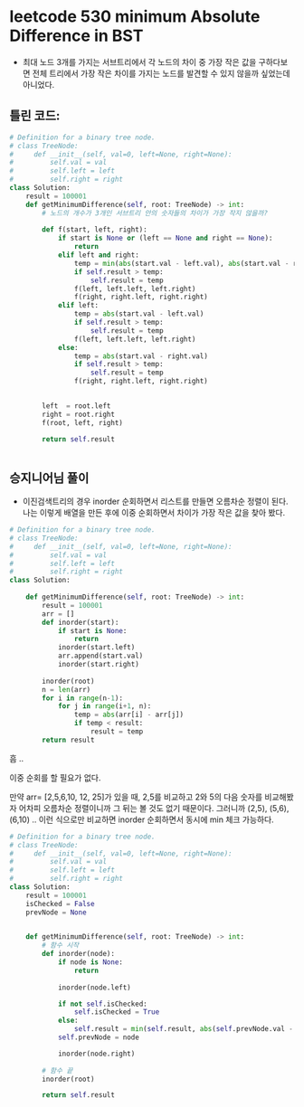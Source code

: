 # leetcode 530 minimum Absolute Difference in BST

- 최대 노드 3개를 가지는 서브트리에서 각 노드의 차이 중 가장 작은 값을 구하다보면 전체 트리에서 가장 작은 차이를 가지는 노드를 발견할 수 있지 않을까 싶었는데 아니었다.



## 틀린 코드:

```python
# Definition for a binary tree node.
# class TreeNode:
#     def __init__(self, val=0, left=None, right=None):
#         self.val = val
#         self.left = left
#         self.right = right
class Solution:
    result = 100001
    def getMinimumDifference(self, root: TreeNode) -> int:
        # 노드의 개수가 3개인 서브트리 안의 숫자들의 차이가 가장 작지 않을까?
        
        def f(start, left, right):
            if start is None or (left == None and right == None):
                return
            elif left and right:
                temp = min(abs(start.val - left.val), abs(start.val - right.val), abs(left.val - right.val))
                if self.result > temp:
                    self.result = temp
                f(left, left.left, left.right)
                f(right, right.left, right.right)
            elif left:
                temp = abs(start.val - left.val)
                if self.result > temp:
                    self.result = temp
                f(left, left.left, left.right)
            else:
                temp = abs(start.val - right.val)
                if self.result > temp:
                    self.result = temp
                f(right, right.left, right.right)

        
        left  = root.left
        right = root.right
        f(root, left, right)

        return self.result
        
```



## 승지니어님 풀이

- 이진검색트리의 경우 inorder 순회하면서 리스트를 만들면 오름차순 정렬이 된다. 나는 이렇게 배열을 만든 후에 이중 순회하면서 차이가 가장 작은 값을 찾아 봤다.

``` python
# Definition for a binary tree node.
# class TreeNode:
#     def __init__(self, val=0, left=None, right=None):
#         self.val = val
#         self.left = left
#         self.right = right
class Solution:
    
    def getMinimumDifference(self, root: TreeNode) -> int:
        result = 100001
        arr = []
        def inorder(start):
            if start is None:
                return
            inorder(start.left)
            arr.append(start.val)
            inorder(start.right)
        
        inorder(root)
        n = len(arr)
        for i in range(n-1):
            for j in range(i+1, n):
                temp = abs(arr[i] - arr[j])
                if temp < result:
                    result = temp
        return result
```



흠 .. 

이중 순회를 할 필요가 없다.

만약 arr=  [2,5,6,10, 12, 25]가 있을 때, 2,5를 비교하고 2와 5의 다음 숫자를 비교해봤자 어차피 오름차순 정렬이니까 그 뒤는 볼 것도 없기 때문이다. 그러니까 (2,5), (5,6), (6,10) .. 이런 식으로만 비교하면 inorder 순회하면서 동시에 min 체크 가능하다.

```python
# Definition for a binary tree node.
# class TreeNode:
#     def __init__(self, val=0, left=None, right=None):
#         self.val = val
#         self.left = left
#         self.right = right
class Solution:
    result = 100001
    isChecked = False
    prevNode = None

    
    def getMinimumDifference(self, root: TreeNode) -> int:
        # 함수 시작
        def inorder(node):
            if node is None:
                return
        
            inorder(node.left)

            if not self.isChecked:
                self.isChecked = True
            else:
                self.result = min(self.result, abs(self.prevNode.val - node.val))
            self.prevNode = node

            inorder(node.right)
        
        # 함수 끝
        inorder(root)

        return self.result
```

